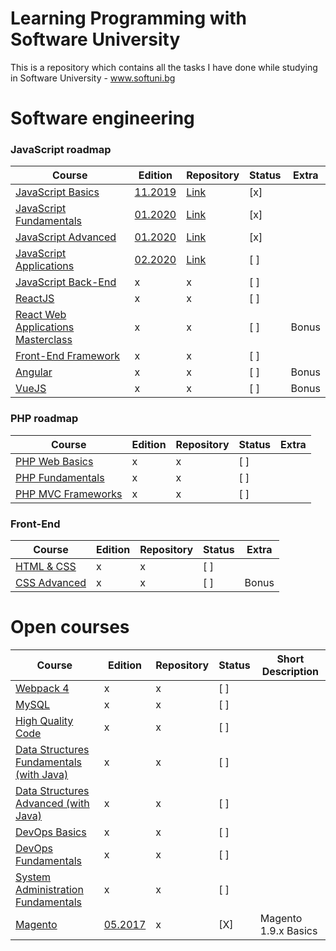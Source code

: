 # Learning Programming with Software University

This is a repository which contains all the tasks I have done while studying in Software University - www.softuni.bg

# Software engineering

### JavaScript roadmap

Course | Edition | Repository | Status | Extra
-------|---------|------------|--------|------
[JavaScript Basics](https://softuni.bg/courses/programming-basics) | [11.2019](https://softuni.bg/trainings/2590/programming-basics-with-javascript-november-2019) | [Link](https://github.com/IvanVarbanov/SoftUni/tree/master/JavaScript/01.JavaScript-Basics) | [x]
[JavaScript Fundamentals](https://softuni.bg/courses/programming-fundamentals-tech-module) | [01.2020](https://softuni.bg/trainings/2602/js-fundamentals-january-2020) | [Link](https://github.com/IvanVarbanov/SoftUni/tree/master/JavaScript/02.JavaScript-Fundamentals) | [x]
[JavaScript Advanced](https://softuni.bg/courses/js-advanced) | [01.2020](https://softuni.bg/trainings/2609/js-advanced-january-2020) | [Link](https://github.com/IvanVarbanov/SoftUni/tree/master/JavaScript/03.JavaScript-Advanced) | [x]
[JavaScript Applications](https://softuni.bg/courses/js-applications) | [02.2020](https://softuni.bg/trainings/2610/js-applications-february-2020) | [Link](https://github.com/IvanVarbanov/SoftUni/tree/master/JavaScript/04.JavaScript-Applications) | [ ]
[JavaScript Back-End](https://softuni.bg/courses/js-back-end) | x | x | [ ] |
[ReactJS](https://softuni.bg/opencourses/react-js) | x | x | [ ] |
[React Web Applications Masterclass](https://softuni.bg/opencourses/react-web-applications-masterclass) | x | x | [ ] | Bonus
[Front-End Framework](https://softuni.bg/courses/front-end-framework) | x | x | [ ] |
[Angular](https://softuni.bg/opencourses/angular) | x | x | [ ] | Bonus
[VueJS](https://softuni.bg/opencourses/vuejs) | x | x | [ ] | Bonus

### PHP roadmap

Course | Edition | Repository | Status | Extra
-------|---------|------------|--------|------
[PHP Web Basics](https://softuni.bg/opencourses/php-basics) | x | x | [ ] |
[PHP Fundamentals](https://softuni.bg/opencourses/php-fundamentals) | x | x | [ ] |
[PHP MVC Frameworks](https://softuni.bg/opencourses/php-mvc-frameworks) | x | x | [ ] |

### Front-End

Course | Edition | Repository | Status | Extra
-------|---------|------------|--------|------
[HTML & CSS](https://softuni.bg/courses/html-and-css) | x | x | [ ] |
[CSS Advanced](https://softuni.bg/courses/css-advanced) | x | x | [ ] | Bonus

# Open courses

Course | Edition | Repository | Status | Short Description
-------|---------|------------|--------|------------
[Webpack 4](https://softuni.bg/opencourses/webpack-4) | x | x | [ ]
[MySQL](https://softuni.bg/opencourses/databases-basics-mysql) | x | x | [ ]
[High Quality Code](https://softuni.bg/opencourses/high-quality-code) | x | x | [ ]
[Data Structures Fundamentals (with Java)](https://softuni.bg/opencourses/data-structures-fundamentals-with-java) | x | x | [ ]
[Data Structures Advanced (with Java)](https://softuni.bg/opencourses/data-structures-advanced-with-java) | x | x | [ ]
[DevOps Basics](https://softuni.bg/opencourses/devops-basics) | x | x | [ ]
[DevOps Fundamentals](https://softuni.bg/opencourses/devops-fundamentals) | x | x | [ ]
[System Administration Fundamentals](https://softuni.bg/modules/89/system-administration-fundamentals-fevruari-2020) | x | x | [ ]
[Magento](https://softuni.bg/opencourses/magento-basics) | [05.2017](https://softuni.bg/trainings/1668/magento-basics-may-2017/open) | x | [X] | Magento 1.9.x Basics